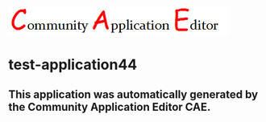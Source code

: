 ![CAE](https://github.com/cae-test/CAE-Deployment-Temp/blob/master/img/logo.png)  

test-application44
===================


This application was automatically generated by the Community Application Editor CAE.  
---------------
